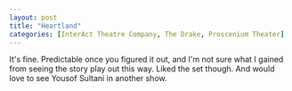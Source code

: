 ```yaml
---
layout: post
title: "Heartland"
categories: [InterAct Theatre Company, The Drake, Proscenium Theater]
---
```


It's fine. Predictable once you figured it out, and I'm not sure what I gained from seeing the story play out this way. Liked the set though. And would love to see Yousof Sultani in another show.

